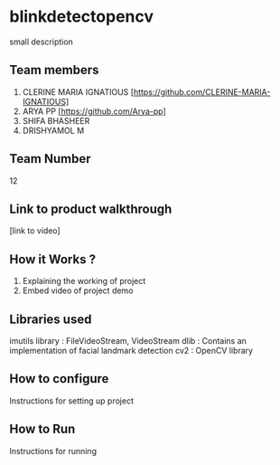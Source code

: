 # blinkdetectopencv
small description
## Team members
1. CLERINE MARIA IGNATIOUS [https://github.com/CLERINE-MARIA-IGNATIOUS]
2. ARYA PP [https://github.com/Arya-pp]
3. SHIFA BHASHEER
4. DRISHYAMOL M
## Team Number
12
## Link to product walkthrough
[link to video]
## How it Works ?
1. Explaining the working of project
2. Embed video of project demo
## Libraries used

imutils library : FileVideoStream, VideoStream
dlib : Contains an implementation of facial landmark detection
cv2 : OpenCV library

## How to configure
Instructions for setting up project
## How to Run
Instructions for running